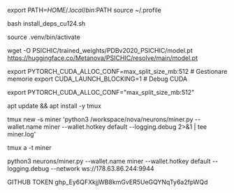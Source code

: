 export PATH=$HOME/.local/bin:$PATH
source ~/.profile

bash install_deps_cu124.sh

source .venv/bin/activate

wget -O PSICHIC/trained_weights/PDBv2020_PSICHIC/model.pt https://huggingface.co/Metanova/PSICHIC/resolve/main/model.pt

export PYTORCH_CUDA_ALLOC_CONF=max_split_size_mb:512  # Gestionare memorie
export CUDA_LAUNCH_BLOCKING=1  # Debug CUDA

export PYTORCH_CUDA_ALLOC_CONF="max_split_size_mb:512"

apt update && apt install -y tmux

tmux new -s miner 'python3 /workspace/nova/neurons/miner.py --wallet.name miner --wallet.hotkey default --logging.debug 2>&1 | tee miner.log'

tmux a -t miner

python3 neurons/miner.py --wallet.name miner --wallet.hotkey default --logging.debug --network ws://178.63.86.244:9944


GITHUB TOKEN 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